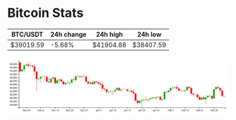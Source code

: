 # Bitcoin Stats

BTC/USDT|24h change|24h high|24h low|
|---|---|---|---|
|$39019.59|-5.68%|$41904.88|$38407.59|

<img src="./chart.svg">
